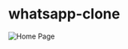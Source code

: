 # whatsapp-clone

![Home Page](https://github.com/amananku26/whatsapp-clone/blob/main/assets/123414.jpg)
